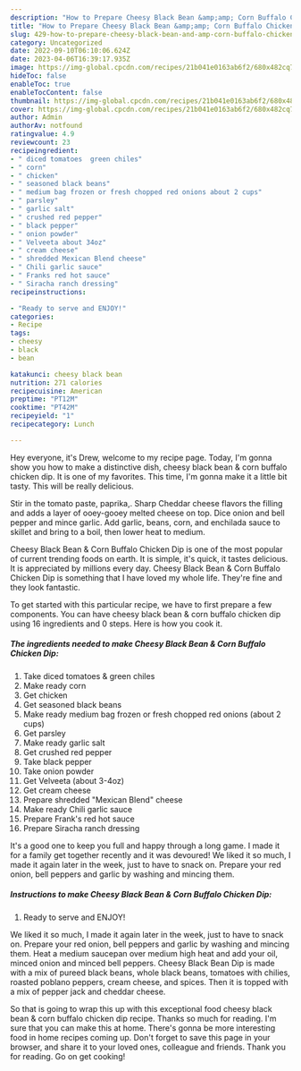 ```yaml
---
description: "How to Prepare Cheesy Black Bean &amp;amp; Corn Buffalo Chicken Dip yang Very Delicious}"
title: "How to Prepare Cheesy Black Bean &amp;amp; Corn Buffalo Chicken Dip yang Very Delicious}"
slug: 429-how-to-prepare-cheesy-black-bean-and-amp-corn-buffalo-chicken-dip-yang-very-delicious
category: Uncategorized
date: 2022-09-10T06:10:06.624Z
date: 2023-04-06T16:39:17.935Z
image: https://img-global.cpcdn.com/recipes/21b041e0163ab6f2/680x482cq70/cheesy-black-bean-corn-buffalo-chicken-dip-recipe-main-photo.jpg
hideToc: false
enableToc: true
enableTocContent: false
thumbnail: https://img-global.cpcdn.com/recipes/21b041e0163ab6f2/680x482cq70/cheesy-black-bean-corn-buffalo-chicken-dip-recipe-main-photo.jpg
cover: https://img-global.cpcdn.com/recipes/21b041e0163ab6f2/680x482cq70/cheesy-black-bean-corn-buffalo-chicken-dip-recipe-main-photo.jpg
author: Admin
authorAv: notfound
ratingvalue: 4.9
reviewcount: 23
recipeingredient:
- " diced tomatoes  green chiles"
- " corn"
- " chicken"
- " seasoned black beans"
- " medium bag frozen or fresh chopped red onions about 2 cups"
- " parsley"
- " garlic salt"
- " crushed red pepper"
- " black pepper"
- " onion powder"
- " Velveeta about 34oz"
- " cream cheese"
- " shredded Mexican Blend cheese"
- " Chili garlic sauce"
- " Franks red hot sauce"
- " Siracha ranch dressing"
recipeinstructions:

- "Ready to serve and ENJOY!"
categories:
- Recipe
tags:
- cheesy
- black
- bean

katakunci: cheesy black bean 
nutrition: 271 calories
recipecuisine: American
preptime: "PT12M"
cooktime: "PT42M"
recipeyield: "1"
recipecategory: Lunch

---
```



Hey everyone, it's Drew, welcome to my recipe page. Today, I'm gonna show you how to make a distinctive dish, cheesy black bean &amp; corn buffalo chicken dip. It is one of my favorites. This time, I'm gonna make it a little bit tasty. This will be really delicious.

Stir in the tomato paste, paprika,. Sharp Cheddar cheese flavors the filling and adds a layer of ooey-gooey melted cheese on top. Dice onion and bell pepper and mince garlic. Add garlic, beans, corn, and enchilada sauce to skillet and bring to a boil, then lower heat to medium.

Cheesy Black Bean &amp; Corn Buffalo Chicken Dip is one of the most popular of current trending foods on earth. It is simple, it's quick, it tastes delicious. It is appreciated by millions every day. Cheesy Black Bean &amp; Corn Buffalo Chicken Dip is something that I have loved my whole life. They're fine and they look fantastic.


To get started with this particular recipe, we have to first prepare a few components. You can have cheesy black bean &amp; corn buffalo chicken dip using 16 ingredients and 0 steps. Here is how you cook it.

<!--inarticleads1-->

##### The ingredients needed to make Cheesy Black Bean &amp; Corn Buffalo Chicken Dip:

1. Take  diced tomatoes &amp; green chiles
1. Make ready  corn
1. Get  chicken
1. Get  seasoned black beans
1. Make ready  medium bag frozen or fresh chopped red onions (about 2 cups)
1. Get  parsley
1. Make ready  garlic salt
1. Get  crushed red pepper
1. Take  black pepper
1. Take  onion powder
1. Get  Velveeta (about 3-4oz)
1. Get  cream cheese
1. Prepare  shredded &#34;Mexican Blend&#34; cheese
1. Make ready  Chili garlic sauce
1. Prepare  Frank&#39;s red hot sauce
1. Prepare  Siracha ranch dressing


It&#39;s a good one to keep you full and happy through a long game. I made it for a family get together recently and it was devoured! We liked it so much, I made it again later in the week, just to have to snack on. Prepare your red onion, bell peppers and garlic by washing and mincing them. 

<!--inarticleads2-->

##### Instructions to make Cheesy Black Bean &amp; Corn Buffalo Chicken Dip:


1. Ready to serve and ENJOY!

We liked it so much, I made it again later in the week, just to have to snack on. Prepare your red onion, bell peppers and garlic by washing and mincing them. Heat a medium saucepan over medium high heat and add your oil, minced onion and minced bell peppers. Cheesy Black Bean Dip is made with a mix of pureed black beans, whole black beans, tomatoes with chilies, roasted poblano peppers, cream cheese, and spices. Then it is topped with a mix of pepper jack and cheddar cheese. 

So that is going to wrap this up with this exceptional food cheesy black bean &amp; corn buffalo chicken dip recipe. Thanks so much for reading. I'm sure that you can make this at home. There's gonna be more interesting food in home recipes coming up. Don't forget to save this page in your browser, and share it to your loved ones, colleague and friends. Thank you for reading. Go on get cooking!
